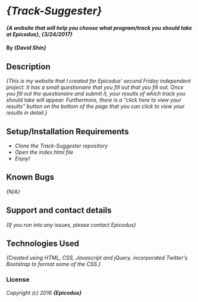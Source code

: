 
# _{Track-Suggester}_

#### _{A website that will help you choose what program/track you should take at Epicodus}, {3/24/2017}_

#### By _**{David Shin}**_

## Description

_{This is my website that I created for Epicodus' second Friday independent project. It has a small questionaire that you fill out that you fill out. Once you fill out the questionaire and submit it, your results of which track you should take will appear. Furthermore, there is a "click here to view your results" button on the bottom of the page that you can click to view your results in detail.}_

## Setup/Installation Requirements

* _Clone the Track-Suggester repository_
* _Open the index.html file_
* _Enjoy!_

## Known Bugs

_{N/A}_

## Support and contact details

_{If you run into any issues, please contact Epicodus}_

## Technologies Used

_{Created using HTML, CSS, Javascript and jQuery. incorporated Twitter's Bootstrap to format some of the CSS.}_

### License

*Copyright (c) 2016 **_{Epicodus}_***
